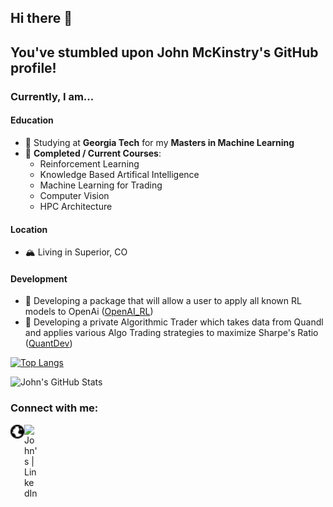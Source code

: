 ## Hi there 👋

## You've stumbled upon John McKinstry's GitHub profile!

### Currently, I am...
#### Education
- 📖 Studying at **Georgia Tech** for my **Masters in Machine Learning**
- 🌱 **Completed / Current Courses**: 
  - Reinforcement Learning
  - Knowledge Based Artifical Intelligence
  - Machine Learning for Trading
  - Computer Vision
  - HPC Architecture
#### Location
- 🏔 Living in Superior, CO 
#### Development
- 🧠 Developing a package that will allow a user to apply all known RL models to OpenAi ([OpenAI_RL](https://github.com/MckinstryJ/OpenAI_RL))
- 🧠 Developing a private Algorithmic Trader which takes data from Quandl and applies various Algo Trading strategies to maximize Sharpe's Ratio ([QuantDev](https://github.com/MckinstryJ/QuantDev))

[![Top Langs](https://github-readme-stats.vercel.app/api/top-langs/?username=MckinstryJ)](https://github.com/MckinstryJ/github-readme-stats)

![John's GitHub Stats](https://github-readme-stats.vercel.app/api?username=MckinstryJ&show_icons=true&theme=dark)

<!--
**MckinstryJ/MckinstryJ** is a ✨ _special_ ✨ repository because its `README.md` (this file) appears on your GitHub profile.

- 👯 I’m looking to collaborate on ...
- 🤔 I’m looking for help with ...
- 💬 Ask me about ...
- 😄 Pronouns: ...
- ⚡ Fun fact: ...
-->
### Connect with me:

[<img align="left" alt="mckinstrybros website" width="22px" src="https://raw.githubusercontent.com/iconic/open-iconic/master/svg/globe.svg" />][website]
[<img align="left" alt="John's | LinkedIn" width="22px" src="https://cdn.jsdelivr.net/npm/simple-icons@v3/icons/linkedin.svg" />][linkedin]

<br />

<br />

[website]: https://gifted-ritchie-1ae5b3.netlify.app/
[linkedin]: https://www.linkedin.com/in/john-m-39645213b/
